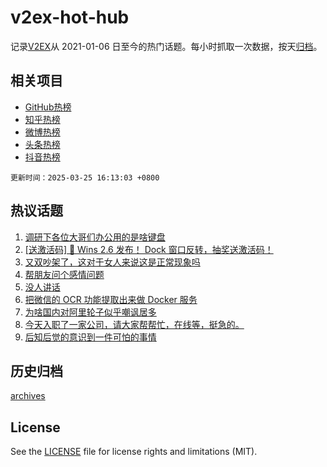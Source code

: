 # v2ex-hot-hub

 记录[V2EX](https://www.v2ex.com/)从 2021-01-06 日至今的热门话题。每小时抓取一次数据，按天[归档](archives)。
 
 ## 相关项目

- [GitHub热榜](https://github.com/snaildev/github-hot-hub)
- [知乎热榜](https://github.com/snaildev/zhihu-hot-hub)
- [微博热榜](https://github.com/snaildev/weibo-hot-hub)
- [头条热榜](https://github.com/snaildev/toutiao-hot-hub)
- [抖音热榜](https://github.com/snaildev/douyin-hot-hub)


 `更新时间：2025-03-25 16:13:03 +0800`

## 热议话题

1. [调研下各位大哥们办公用的是啥键盘](https://www.v2ex.com/t/1120838)
1. [[送激活码] 🎉 Wins 2.6 发布！ Dock 窗口反转，抽奖送激活码！](https://www.v2ex.com/t/1120788)
1. [又双吵架了，这对于女人来说这是正常现象吗](https://www.v2ex.com/t/1120868)
1. [帮朋友问个感情问题](https://www.v2ex.com/t/1120872)
1. [没人讲话](https://www.v2ex.com/t/1120841)
1. [把微信的 OCR 功能提取出来做 Docker 服务](https://www.v2ex.com/t/1120897)
1. [为啥国内对阿里轮子似乎嘲讽居多](https://www.v2ex.com/t/1120891)
1. [今天入职了一家公司，请大家帮帮忙，在线等，挺急的。](https://www.v2ex.com/t/1120725)
1. [后知后觉的意识到一件可怕的事情](https://www.v2ex.com/t/1120839)

## 历史归档

[archives](archives)

## License

See the [LICENSE](LICENSE) file for license rights and limitations (MIT).
